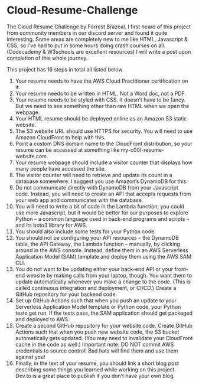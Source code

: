 # Cloud-Resume-Challenge
The Cloud Resume Challenge by Forrest Brazeal.
I first heard of this project from community members in our discord server and found it quite interesting. 
Some areas are completely new to me like HTML, Javascript & CSS, so I've had to put in some hours doing crash courses on all. (Codecademy & W3schools are excellent resources)
I will write a post upon completion of this whole journey.


This project has 16 steps in total all listed below.
1. Your resume needs to have the AWS Cloud Practitioner certification on it.
2. Your resume needs to be written in HTML. Not a Word doc, not a PDF.
3. Your resume needs to be styled with CSS. It doesn’t have to be fancy. But we need to see something other than raw HTML when we open the webpage.
4. Your HTML resume should be deployed online as an Amazon S3 static website. 
5. The S3 website URL should use HTTPS for security. You will need to use Amazon CloudFront to help with this.
6. Point a custom DNS domain name to the CloudFront distribution, so your resume can be accessed at something like my-c00l-resume-website.com.  
7. Your resume webpage should include a visitor counter that displays how many people have accessed the site.
8. The visitor counter will need to retrieve and update its count in a database somewhere. I suggest you use Amazon’s DynamoDB for this. 
9. Do not communicate directly with DynamoDB from your Javascript code. Instead, you will need to create an API that accepts requests from your web app and communicates with the database.
10. You will need to write a bit of code in the Lambda function; you could use more Javascript, but it would be better for our purposes to explore Python – a common language used in back-end programs and scripts – and its boto3 library for AWS. 
11. You should also include some tests for your Python code.
12. You should not be configuring your API resources – the DynamoDB table, the API Gateway, the Lambda function – manually, by clicking around in the AWS console. Instead, define them in an AWS Serverless Application Model (SAM) template and deploy them using the AWS SAM CLI.
13. You do not want to be updating either your back-end API or your front-end website by making calls from your laptop, though. You want them to update automatically whenever you make a change to the code. (This is called continuous integration and deployment, or CI/CD.) Create a GitHub repository for your backend code.
14. Set up GitHub Actions such that when you push an update to your Serverless Application Model template or Python code, your Python tests get run. If the tests pass, the SAM application should get packaged and deployed to AWS.
15. Create a second GitHub repository for your website code. Create GitHub Actions such that when you push new website code, the S3 bucket automatically gets updated. (You may need to invalidate your CloudFront cache in the code as well.) Important note: DO NOT commit AWS credentials to source control! Bad hats will find them and use them against you!
16. Finally, in the text of your resume, you should link a short blog post describing some things you learned while working on this project. Dev.to is a great place to publish if you don’t have your own blog.
